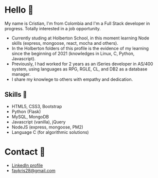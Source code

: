 # Hello 👋
My name is Cristian, I'm from Colombia and I'm a Full Stack developer in progress. Totally interested in a job opportunity.

* Currently studing at Holberton School, in this moment learning Node skills (express, mongoose, react, mocha and others).
* In the Holberton folders of this profile is the evidence of my learning since the beginning of 2021 (knowledges in Linux, C, Python, Javascript).
* Previously, I had worked for 2 years as an iSeries developer in AS/400 system, using languages as RPG, RGLE, CL, and DB2 as a database manager.
* I share my knowlege to others with empathy and dedication.

## Skills 🧠
* HTML5, CSS3, Bootstrap
* Python (Flask)
* MySQL, MongoDB
* Javascript (vanilla), jQuery
* NodeJS (express, mongoose, PM2)
* Language C (for algorithmic solutions)

# Contact 📲
* [LinkedIn profile](https://www.linkedin.com/in/cristian-pinzon28/)
* faykris28@gmail.com
